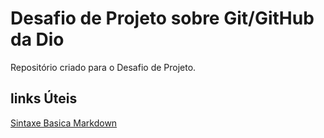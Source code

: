 # Desafio de Projeto sobre Git/GitHub da Dio
Repositório criado para o Desafio de Projeto.

## links Úteis
[Sintaxe Basica Markdown](https://www.markdownguide.org/basic-syntax/)
